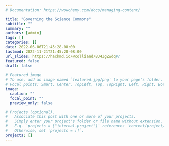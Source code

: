 ```yaml
---
# Documentation: https://wowchemy.com/docs/managing-content/

title: "Governing the Science Commons"
subtitle: ""
summary: ""
authors: [admin]
tags: []
categories: []
date: 2022-06-06T21:45:28-08:00
lastmod: 2022-11-21T21:45:28-08:00
url_slides: https://hackmd.io/@colliand/BJ4ZgZwdq#/
featured: false
draft: false

# Featured image
# To use, add an image named `featured.jpg/png` to your page's folder.
# Focal points: Smart, Center, TopLeft, Top, TopRight, Left, Right, BottomLeft, Bottom, BottomRight.
image:
  caption: ""
  focal_point: ""
  preview_only: false

# Projects (optional).
#   Associate this post with one or more of your projects.
#   Simply enter your project's folder or file name without extension.
#   E.g. `projects = ["internal-project"]` references `content/project/deep-learning/index.md`.
#   Otherwise, set `projects = []`.
projects: []
---
```

